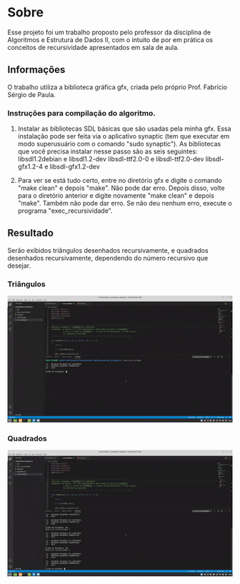 # Sobre

Esse projeto foi um trabalho proposto pelo professor da disciplina de Algoritmos e Estrutura de Dados II,
com o intuito de por em prática os conceitos de recursividade apresentados em sala de aula.

## Informações

O trabalho utiliza a biblioteca gráfica gfx, criada pelo próprio Prof. Fabrício Sérgio de Paula.

### Instruções para compilação do algoritmo.

1) Instalar as bibliotecas SDL básicas que são usadas pela minha gfx. Essa instalação pode ser feita via o aplicativo synaptic (tem que executar em modo superusuário com o comando "sudo synaptic"). As bibliotecas que você precisa instalar nesse passo são as seis seguintes:
      libsdl1.2debian e libsdl1.2-dev
      libsdl-ttf2.0-0 e libsdl-ttf2.0-dev
      libsdl-gfx1.2-4 e libsdl-gfx1.2-dev

2) Para ver se está tudo certo, entre no diretório gfx e digite o comando "make clean" e depois "make". Não pode dar erro. Depois disso, volte para o diretório anterior e digite novamente "make clean" e depois "make". Também não pode dar erro. Se não deu nenhum erro, execute o programa "exec_recursividade".

## Resultado

Serão exibidos triângulos desenhados recursivamente, e quadrados desenhados recursivamente, dependendo do número recursivo que desejar.

### Triângulos

![triangulos.gif](https://github.com/tarfao/trabalho_recursividade2017/blob/main/triangulo.gif)

### Quadrados

![quadrados.gif](https://github.com/tarfao/trabalho_recursividade2017/blob/main/quadrado.gif)
